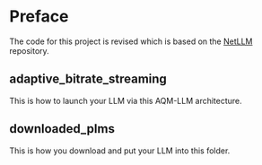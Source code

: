 # Preface
The code for this project is revised which is based on the [NetLLM](https://github.com/duowuyms/NetLLM.git) repository.

## adaptive_bitrate_streaming
This is how to launch your LLM via this AQM-LLM architecture.

## downloaded_plms
This is how you download and put your LLM into this folder.



